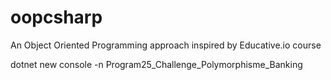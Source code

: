 # oopcsharp
An Object Oriented Programming approach inspired by Educative.io course

dotnet new console -n Program25_Challenge_Polymorphisme_Banking
